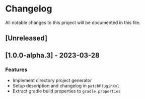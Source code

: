 # Changelog

All notable changes to this project will be documented in this file.

## [Unreleased]
## [1.0.0-alpha.3] - 2023-03-28

### Features

- Implement directory project generator
- Setup description and changelog in `patchPluginXml`
- Extract gradle build properties to `gradle.properties`

<!-- generated by git-cliff -->
